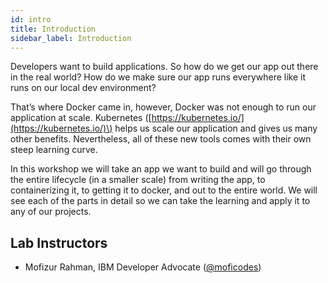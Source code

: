 ```yaml
---
id: intro
title: Introduction
sidebar_label: Introduction
---
```


Developers want to build applications. So how do we get our app out there in the real world? How do we make sure our app runs everywhere like it runs on our local dev environment?  
  
That’s where Docker came in, however, Docker was not enough to run our application at scale. Kubernetes \([https://kubernetes.io/](https://kubernetes.io/)\) helps us scale our application and gives us many other benefits. Nevertheless, all of these new tools comes with their own steep learning curve.  
  
In this workshop we will take an app we want to build and will go through the entire lifecycle \(in a smaller scale\) from writing the app, to containerizing it, to getting it to docker, and out to the entire world. We will see each of the parts in detail so we can take the learning and apply it to any of our projects.

## Lab Instructors

* Mofizur Rahman, IBM Developer Advocate \([@moficodes](https://twitter.com/moficodes)\)

